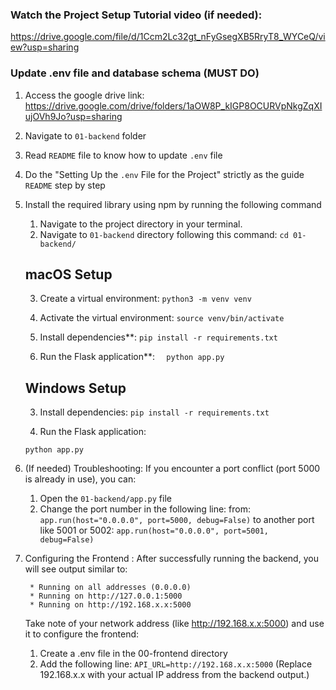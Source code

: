 ### Watch the Project Setup Tutorial video (if needed): 
https://drive.google.com/file/d/1Ccm2Lc32gt_nFyGsegXB5RryT8_WYCeQ/view?usp=sharing


### Update .env file and database schema (MUST DO)
1. Access the google drive link: https://drive.google.com/drive/folders/1aOW8P_kIGP8OCURVpNkgZqXIujOVh9Jo?usp=sharing
2. Navigate to `01-backend` folder
3. Read `README` file to know how to update `.env` file 
4. Do the "Setting Up the `.env` File for the Project" strictly as the guide `README` step by step
5. Install the required library using npm by running the following command 
    1) Navigate to the project directory in your terminal.
    2) Navigate to `01-backend` directory following this command: `cd 01-backend/`

    ## macOS Setup
    3) Create a virtual environment:
    `python3 -m venv venv`

    4) Activate the virtual environment:
   `source venv/bin/activate`

    5) Install dependencies**:
   `pip install -r requirements.txt`

    6) Run the Flask application**:
    `  python app.py`

    ## Windows Setup

    3) Install dependencies:
    `pip install -r requirements.txt`

    4) Run the Flask application:

    `python app.py`

6. (If needed) Troubleshooting: 
    If you encounter a port conflict (port 5000 is already in use), you can:

    1) Open the `01-backend/app.py` file
    2) Change the port number in the following line:
     from: 
        `app.run(host="0.0.0.0", port=5000, debug=False)`
     to another port like 5001 or 5002:
        `app.run(host="0.0.0.0", port=5001, debug=False)`

7. Configuring the Frontend : 
    After successfully running the backend, you will see output similar to:

        * Running on all addresses (0.0.0.0)
        * Running on http://127.0.0.1:5000
        * Running on http://192.168.x.x:5000

    Take note of your network address (like http://192.168.x.x:5000) and use it to configure the frontend:

    1) Create a .env file in the 00-frontend directory
    2) Add the following line:
        `API_URL=http://192.168.x.x:5000`
        (Replace 192.168.x.x with your actual IP address from the backend output.)